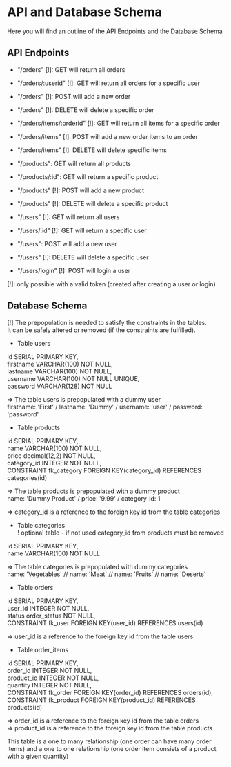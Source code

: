 # API and Database Schema
Here you will find an outline of the API Endpoints and the Database Schema

## API Endpoints

- "/orders" [!]: GET will return all orders
- "/orders/:userid" [!]: GET will return all orders for a specific user
- "/orders" [!]: POST will add a new order
- "/orders" [!]: DELETE will delete a specific order
- "/orders/items/:orderid" [!]: GET will return all items for a specific order
- "/orders/items" [!]: POST will add a new order items to an order
- "/orders/items" [!]: DELETE will delete specific items

- "/products": GET will return all products
- "/products/:id": GET will return a specific product
- "/products" [!]: POST will add a new product
- "/products" [!]: DELETE will delete a specific product

- "/users" [!]: GET will return all users
- "/users/:id"  [!]: GET will return a specific user
- "/users": POST will add a new user
- "/users" [!]: DELETE will delete a specific user
- "/users/login" [!]: POST will login a user

[!]: only possible with a valid token (created after creating a user or login)

## Database Schema

[!] The prepopulation is needed to satisfy the constraints in the tables.  
It can be safely altered or removed (if the constraints are fulfilled).

- Table users

id SERIAL PRIMARY KEY,  
firstname VARCHAR(100) NOT NULL,  
lastname VARCHAR(100) NOT NULL,  
username VARCHAR(100) NOT NULL UNIQUE,  
password VARCHAR(128) NOT NULL  

=> The table users is prepopulated with a dummy user  
firstname: 'First' / lastname: 'Dummy' / username: 'user' / password: 'password'

- Table products

id SERIAL PRIMARY KEY,  
name VARCHAR(100) NOT NULL,  
price decimal(12,2) NOT NULL,  
category_id INTEGER NOT NULL,  
CONSTRAINT fk_category FOREIGN KEY(category_id) REFERENCES categories(id)  

=> The table products is prepopulated with a dummy product  
name: 'Dummy Product' / price: '9.99' / category_id: 1

=> category_id is a reference to the foreign key id from the table categories

- Table categories  
! optional table - if not used category_id from products must be removed

id SERIAL PRIMARY KEY,  
name VARCHAR(100) NOT NULL  

=> The table categories is prepopulated with dummy categories  
name: 'Vegetables' // name: 'Meat' // name: 'Fruits' // name: 'Deserts'

- Table orders

id SERIAL PRIMARY KEY,  
user_id INTEGER NOT NULL,  
status order_status NOT NULL,  
CONSTRAINT fk_user FOREIGN KEY(user_id) REFERENCES users(id)  

=> user_id is a reference to the foreign key id from the table users

- Table order_items

id SERIAL PRIMARY KEY,  
order_id INTEGER NOT NULL,  
product_id INTEGER NOT NULL,  
quantity INTEGER NOT NULL,  
CONSTRAINT fk_order FOREIGN KEY(order_id) REFERENCES orders(id),  
CONSTRAINT fk_product FOREIGN KEY(product_id) REFERENCES products(id)  

=> order_id is a reference to the foreign key id from the table orders  
=> product_id is a reference to the foreign key id from the table products

This table is a one to many relationship (one order can have many order items) and
a one to one relationship (one order item consists of a product with a given quantity)

